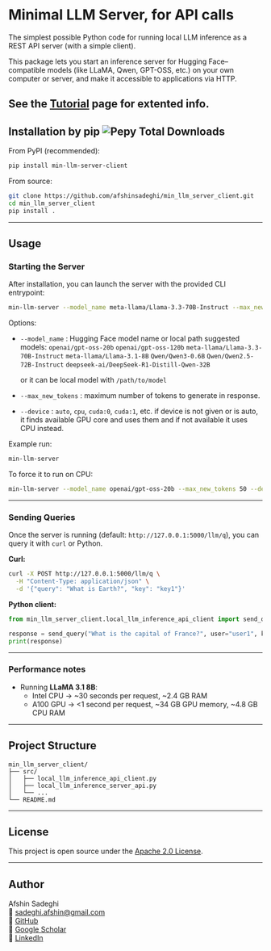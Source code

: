 


# Minimal LLM Server, for API calls  

The simplest possible Python code for running local LLM inference as a REST API server (with a simple client).

This package lets you start an inference server for Hugging Face–compatible models (like LLaMA, Qwen, GPT-OSS, etc.) on your own computer or server, and make it accessible to applications via HTTP.

See the [Tutorial](https://medium.com/@sadeghi.afshin/run-gpt-oss-20b-and-gpt-oss-120b-locally-with-a-minimal-api-server-in-the-style-of-openai-1872e68a93b7) page for extented info.
---

## Installation by pip ![Pepy Total Downloads](https://img.shields.io/pepy/dt/min_llm_server_client)

From PyPI  (recommended):

```bash
pip install min-llm-server-client
```

From source:

```bash
git clone https://github.com/afshinsadeghi/min_llm_server_client.git
cd min_llm_server_client
pip install .
```

---

## Usage

### Starting the Server

After installation, you can launch the server with the provided CLI entrypoint:

```bash
min-llm-server --model_name meta-llama/Llama-3.3-70B-Instruct --max_new_tokens 100 --device cuda:0
```

Options:
- `--model_name` : Hugging Face model name or local path
   suggested models:
    `openai/gpt-oss-20b`
    `openai/gpt-oss-120b`
    `meta-llama/Llama-3.3-70B-Instruct`
    `meta-llama/Llama-3.1-8B`
    `Qwen/Qwen3-0.6B`
    `Qwen/Qwen2.5-72B-Instruct`
    `deepseek-ai/DeepSeek-R1-Distill-Qwen-32B`
  
    or it can be local model with `/path/to/model`
- `--max_new_tokens` : maximum number of tokens to generate in response.
- `--device` : `auto`, `cpu`, `cuda:0`, `cuda:1`, etc. if device is not given or is auto, it finds available GPU core and uses them and if not available it uses CPU instead. 

Example run: 
```bash
min-llm-server 
```
To force it to run on CPU:  
```bash
min-llm-server --model_name openai/gpt-oss-20b --max_new_tokens 50 --device cpu
```

---

### Sending Queries

Once the server is running (default: `http://127.0.0.1:5000/llm/q`), you can query it with `curl` or Python.

**Curl:**

```bash
curl -X POST http://127.0.0.1:5000/llm/q \
  -H "Content-Type: application/json" \
  -d '{"query": "What is Earth?", "key": "key1"}'
```

**Python client:**

```python
from min_llm_server_client.local_llm_inference_api_client import send_query

response = send_query("What is the capital of France?", user="user1", key="key1")
print(response)
```

---

### Performance notes

- Running **LLaMA 3.1 8B**:
  - Intel CPU → ~30 seconds per request, ~2.4 GB RAM
  - A100 GPU → <1 second per request, ~34 GB GPU memory, ~4.8 GB CPU RAM

---

## Project Structure

```
min_llm_server_client/
├── src/
│   ├── local_llm_inference_api_client.py
│   ├── local_llm_inference_server_api.py
│   └── ...
└── README.md
```

---

## License

This project is open source under the [Apache 2.0 License](./LICENSE).

---

## Author
Afshin Sadeghi  
📧 sadeghi.afshin@gmail.com  
🔗 [GitHub](https://github.com/afshinsadeghi)  
🔗 [Google Scholar](https://scholar.google.com/citations?user=uWTszVEAAAAJ&hl=en&oi=ao)  
🔗 [LinkedIn](https://www.linkedin.com/in/afshin-sadeghi)
